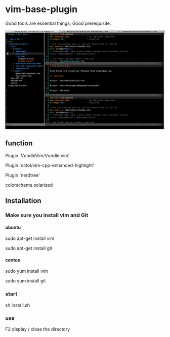 # vim-base-plugin

Good tools are essential things; Good prerequisite.

![can not show ...](https://github.com/letterwuyu/vim-base-plugin/blob/master/snapshot.png)

## function

Plugin 'VundleVim/Vundle.vim'

Plugin 'octol/vim-cpp-enhanced-highlight'

Plugin 'nerdtree'

colorscheme solarized

## Installation

### Make sure you install vim and Git

#### ubuntu

sudo apt-get install vim

sudo apt-get install git

#### centos

sudo yum install vim

sudo yum install git

### start

sh install.sh

### use

F2 display / close the directory
